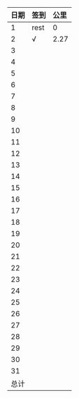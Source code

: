 日期|签到|公里
:---------------|:---------------|:----------------
1|rest|0|
2|√|2.27|
3|||
4|||
5|||
6|||
7|||
8|||
9|||
10|||
11|||
12|||
13|||
14|||
15|||
16|||
17|||
18|||
19|||
20|||
21|||
22|||
23|||
24|||
25|||
26|||
27|||
28|||
29|||
30|||
31|||
总计|||
